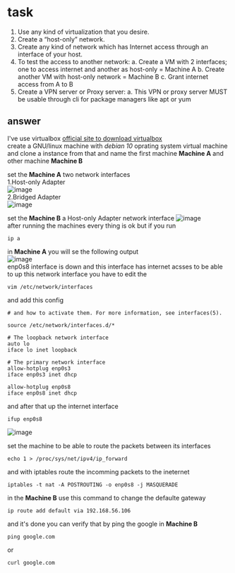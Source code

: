 # task
1. Use any kind of virtualization that you desire.
2. Create a “host-only” network.
3. Create any kind of network which has Internet access through an interface of your host.
4. To test the access to another network:
a. Create a VM with 2 interfaces; one to access internet and another as host-only = Machine A
b. Create another VM with host-only network = Machine B
c. Grant internet access from A to B
5. Create a VPN server or Proxy server:
a. This VPN or proxy server MUST be usable through cli for package managers like apt or yum
## answer 
I've use virtualbox [official site to download virtualbox](https://www.virtualbox.org/wiki/Linux_Downloads)   
create a GNU/linux machine with *debian 10* oprating system virtual machine and clone a instance from that and name the first machine **Machine A** and 
other machine **Machine B**   


  set the **Machine A** two network interfaces  
1.Host-only Adapter    
![image](https://github.com/ArmanTaheriGhaleTaki/diginext-devops-bootcamp/assets/88885103/a4e0b87c-c90b-4977-b45f-0eecce946d29)       
2.Bridged Adapter   
![image](https://github.com/ArmanTaheriGhaleTaki/diginext-devops-bootcamp/assets/88885103/316afb0b-f4ae-4c18-8eac-7e1b7abab3fd)    

  set the **Machine B** a Host-only Adapter network interface
  ![image](https://github.com/ArmanTaheriGhaleTaki/diginext-devops-bootcamp/assets/88885103/4fdc251e-e200-47d0-90fc-2a9639b38cfa)   
 after running the machines every thing is ok but if you run 
 ```
 ip a 
 ``` 
 in **Machine A** you will se the following output    
 ![image](https://github.com/ArmanTaheriGhaleTaki/diginext-devops-bootcamp/assets/88885103/39ebd15f-1b67-4217-ad29-698b1f15de43)   
 enp0s8 interface is down and this interface has internet acsses to be able to up this network interface you have to edit the   
 ``` 
 vim /etc/network/interfaces 
 ```
 and add this config  
 
 ``` # This file describes the network interfaces available on your system
# and how to activate them. For more information, see interfaces(5).

source /etc/network/interfaces.d/*

# The loopback network interface
auto lo
iface lo inet loopback

# The primary network interface
allow-hotplug enp0s3
iface enp0s3 inet dhcp

allow-hotplug enp0s8 
iface enp0s8 inet dhcp
```

and after that up the internet interface  
``` 
ifup enp0s8
```
![image](https://github.com/ArmanTaheriGhaleTaki/diginext-devops-bootcamp/assets/88885103/6f09bf3f-e78b-424a-a989-6daa7a01c141)

set the machine to be able to route the packets between its interfaces 
```
echo 1 > /proc/sys/net/ipv4/ip_forward
``` 
and with iptables route the incomming packets to the ineternet
```
iptables -t nat -A POSTROUTING -o enp0s8 -j MASQUERADE 
```
in the **Machine B** 
use this command to change the defaulte gateway 
```
ip route add default via 192.168.56.106
```
and it's done
you can verify that by ping the google in **Machine B**
```
ping google.com
```
or 
``` 
curl google.com
```

